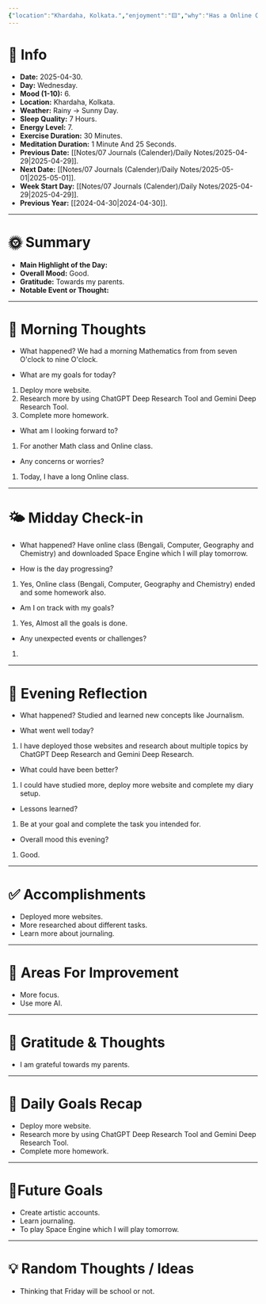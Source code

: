 ```yaml
---
{"location":"Khardaha, Kolkata.","enjoyment":"🟨","why":"Has a Online Class.","date":"2025-05-01","dg-publish":true,"dg-home":null,"tags":["dailyreviews"],"aliases":null,"meditation":"1","exercise":"1","sleep_quality":"7 Hours","mood":"7","energy_level":"8","weather":"Rainy ->  Sunny Day","permalink":"/notes/07-journals-calender/daily-notes/2025-04-30/","dgPassFrontmatter":true,"updated":"2025-05-01T23:05:56.711+05:30"}
---
```


# 📅 Info

- **Date:** 2025-04-30.
- **Day:** Wednesday.
- **Mood (1-10):** 6.
- **Location:** Khardaha, Kolkata.
- **Weather:** Rainy -> Sunny Day.
- **Sleep Quality:** 7 Hours.
- **Energy Level:** 7.
- **Exercise Duration:** 30 Minutes.
- **Meditation Duration:** 1 Minute And 25 Seconds.
- **Previous Date:** [[Notes/07 Journals (Calender)/Daily Notes/2025-04-29\|2025-04-29]].
- **Next Date:** [[Notes/07 Journals (Calender)/Daily Notes/2025-05-01\|2025-05-01]].
- **Week Start Day:** [[Notes/07 Journals (Calender)/Daily Notes/2025-04-29\|2025-04-29]].
- **Previous Year:** [[2024-04-30\|2024-04-30]].

---

# 🌞 Summary

- **Main Highlight of the Day:** 
- **Overall Mood:** Good.
- **Gratitude:** Towards my parents.
- **Notable Event or Thought:** 

---

# 🧠 Morning Thoughts

- What happened? 
We had a morning Mathematics from from seven O'clock to nine O'clock.

- What are my goals for today?
1) Deploy more website.
2) Research more by using ChatGPT Deep Research Tool and Gemini Deep Research Tool.
3) Complete more homework.

- What am I looking forward to?
1) For another Math class and Online class.

- Any concerns or worries?
1) Today, I have a long Online class.

---

# 🌤️ Midday Check-in

- What happened? 
Have online class (Bengali, Computer, Geography and Chemistry) and downloaded Space Engine which I will play tomorrow.

- How is the day progressing?
1) Yes, Online class (Bengali, Computer, Geography and Chemistry) ended and some homework also.

- Am I on track with my goals?
1) Yes, Almost all the goals is done.

- Any unexpected events or challenges?
1) 

---

# 🌙 Evening Reflection

- What happened? 
Studied and learned new concepts like Journalism.

- What went well today?
1) I have deployed those websites and research about multiple topics by ChatGPT Deep Research and Gemini Deep Research.

- What could have been better?
1) I could have studied more, deploy more website and complete my diary setup.

- Lessons learned?
1) Be at your goal and complete the task you intended for.

- Overall mood this evening?
1) Good.

---

# ✅ Accomplishments

 - Deployed more websites.
 - More researched about different tasks.
 - Learn more about journaling.

---

# 🔄 Areas For Improvement

 - More focus.
 - Use more AI.

---

# 🙏 Gratitude & Thoughts

 - I am grateful towards my parents.

---

# 🎯 Daily Goals Recap

- Deploy more website.
- Research more by using ChatGPT Deep Research Tool and Gemini Deep Research Tool.
- Complete more homework.

---

# 🌌Future Goals

- Create artistic accounts.
- Learn journaling.
- To play Space Engine which I will play tomorrow.

---

# 💡 Random Thoughts / Ideas

- Thinking that Friday will be school or not.